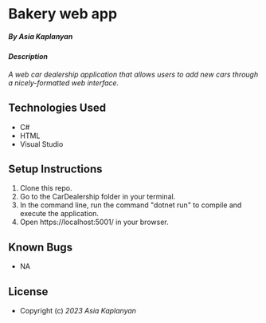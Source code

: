 # Bakery web app

##### By _Asia Kaplanyan_

#### _Description_

_A web car dealership application that allows users to add new cars through a nicely-formatted web interface._

## Technologies Used

* C#
* HTML
* Visual Studio

## Setup Instructions

1. Clone this repo.
2. Go to the CarDealership folder in your terminal.
3. In the command line, run the command "dotnet run" to compile and execute the application. 
4. Open https://localhost:5001/ in your browser.

## Known Bugs

* NA

## License

* Copyright (c) _2023_ _Asia Kaplanyan_


